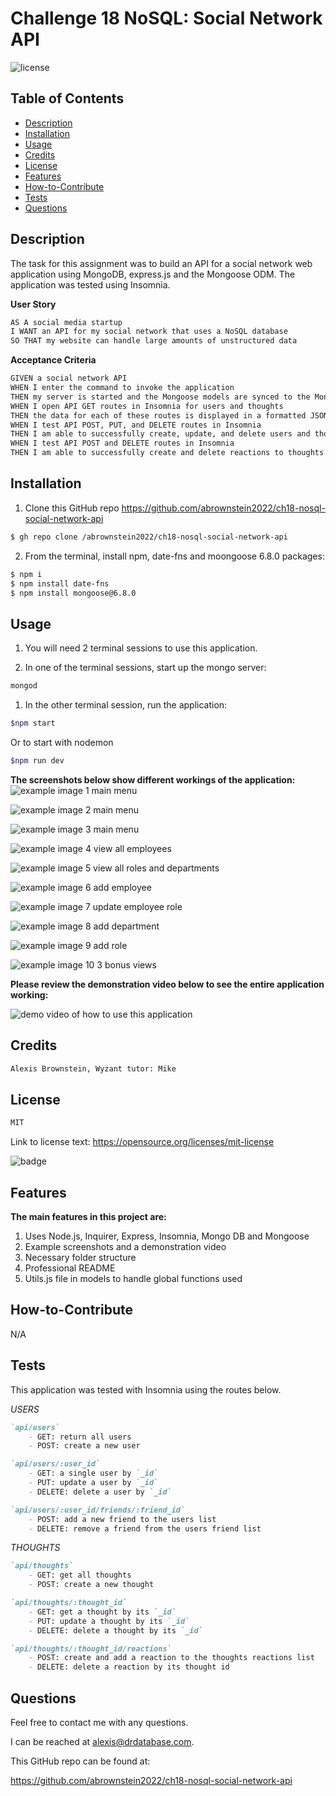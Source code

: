 # Challenge 18 NoSQL: Social Network API
![license](https://img.shields.io/badge/license-MIT-black)

## Table of Contents

- [Description](#description)
- [Installation](#installation)
- [Usage](#usage)
- [Credits](#credits)
- [License](#license)
- [Features](#features)
- [How-to-Contribute](#how-to-contribute)
- [Tests](#tests)
- [Questions](#questions)

## Description
The task for this assignment was to build an API for a social network web application using MongoDB, express.js and the Mongoose ODM.  The application was tested using Insomnia.

**User Story**

```md
AS A social media startup
I WANT an API for my social network that uses a NoSQL database
SO THAT my website can handle large amounts of unstructured data

```

**Acceptance Criteria**

```md
GIVEN a social network API
WHEN I enter the command to invoke the application
THEN my server is started and the Mongoose models are synced to the MongoDB database
WHEN I open API GET routes in Insomnia for users and thoughts
THEN the data for each of these routes is displayed in a formatted JSON
WHEN I test API POST, PUT, and DELETE routes in Insomnia
THEN I am able to successfully create, update, and delete users and thoughts in my database
WHEN I test API POST and DELETE routes in Insomnia
THEN I am able to successfully create and delete reactions to thoughts and add and remove friends to a user’s friend list

```

## Installation
<!-- audience is other developers -->

1. Clone this GitHub repo https://github.com/abrownstein2022/ch18-nosql-social-network-api
<!-- Check out the gh cli tool from github -->
```bash
$ gh repo clone /abrownstein2022/ch18-nosql-social-network-api
```

2. From the terminal, install npm, date-fns and moongoose 6.8.0 packages:

```bash
$ npm i
$ npm install date-fns
$ npm install mongoose@6.8.0

```

## Usage
1. You will need 2 terminal sessions to use this application.

1. In one of the terminal sessions, start up the mongo server:
```bash
mongod
```
1. In the other terminal session, run the application:
```bash
$npm start
```

Or to start with nodemon

```bash
$npm run dev
```

**The screenshots below show different workings of the application:**<br>
![example image 1 main menu](./assets/images/ch12-screen1-mainmenu.jpg)

![example image 2 main menu](./assets/images/ch12-screen2-mainmenu.jpg)

![example image 3 main menu](./assets/images/ch12-screen3-mainmenu.jpg)

![example image 4 view all employees](./assets/images/ch12-screen4-view-all-emp.jpg)

![example image 5 view all roles and departments](./assets/images/ch12-screen5-view-all-roles-depts.jpg)

![example image 6 add employee ](./assets/images/ch12-screen6-add-emp.jpg)

![example image 7 update employee role](./assets/images/ch12-screen7-upd-emp-role.jpg)

![example image 8 add department](./assets/images/ch12-screen8-add-dept.jpg)

![example image 9 add role](./assets/images/ch12-screen9-add-role.jpg)

![example image 10 3 bonus views](./assets/images/ch12-screen10-bonus-views.jpg)

**Please review the demonstration video below to see the entire application working:**

![demo video of how to use this application](./assets/images/ch18-nosql-demo.gif)


## Credits

```md
Alexis Brownstein, Wyzant tutor: Mike
```

## License

 ```md
 MIT 
```

Link to license text:
https://opensource.org/licenses/mit-license


![badge](https://img.shields.io/badge/license-mit-black)


## Features

<!-- 
# h1
###### h6
**bold**
*italic*
_underline_

| key | value |
|-|-|
| name | 'bob' |


- list
- items

1. numberd
1. list
1. all ones - automatic numbering
Features for *future* development
 -->
**The main features in this project are:**<br>
1. Uses Node.js, Inquirer, Express, Insomnia, Mongo DB and Mongoose
1. Example screenshots and a demonstration video
1. Necessary folder structure 
1. Professional README
1. Utils.js file in models to handle global functions used


## How-to-Contribute

N/A

## Tests

This application was tested with Insomnia using the routes below.

*USERS*
```md
`api/users`  
    - GET: return all users  
    - POST: create a new user  

`api/users/:user_id`  
    - GET: a single user by `_id`  
    - PUT: update a user by `_id`  
    - DELETE: delete a user by `_id`  

`api/users/:user_id/friends/:friend_id`  
    - POST: add a new friend to the users list 
    - DELETE: remove a friend from the users friend list
```

*THOUGHTS*
```md
`api/thoughts`  
    - GET: get all thoughts  
    - POST: create a new thought  

`api/thoughts/:thought_id`  
    - GET: get a thought by its `_id`  
    - PUT: update a thought by its `_id`  
    - DELETE: delete a thought by its `_id`  

`api/thoughts/:thought_id/reactions`  
    - POST: create and add a reaction to the thoughts reactions list  
    - DELETE: delete a reaction by its thought id 
```

## Questions

Feel free to contact me with any questions.

I can be reached at alexis@drdatabase.com.

This GitHub repo can be found at:
  
https://github.com/abrownstein2022/ch18-nosql-social-network-api
 



